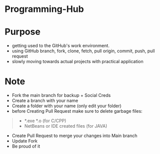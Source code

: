 # Programming-Hub


# Purpose
- getting used to the GitHub's work environment. 
- using GitHub branch, fork, clone, fetch, pull origin, commit, push, pull request 
- slowly moving towards actual projects with practical application

# Note
- Fork the main branch for backup + Social Creds
- Create a branch with your name
- Create a folder with your name (only edit your folder)
- before Creating Pull Request make sure to delete garbage files:
> - *.exe *.o (for C/CPP)
> - NetBeans or IDE created files (for JAVA)
- Create Pull Request to merge your changes into Main branch
- Update Fork
- Be proud of it
